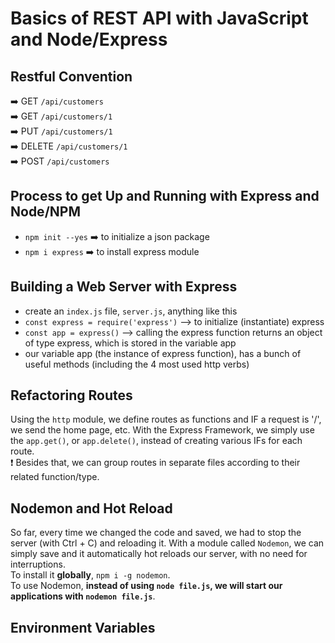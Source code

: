 # Basics of REST API with JavaScript and Node/Express

## Restful Convention

:arrow_right: GET `/api/customers` <br>
:arrow_right: GET `/api/customers/1` <br>
:arrow_right: PUT `/api/customers/1` <br>
:arrow_right: DELETE `/api/customers/1` <br>
:arrow_right: POST `/api/customers` <br>


## Process to get Up and Running with Express and Node/NPM

- `npm init --yes` :arrow_right: to initialize a json package
- `npm i express` :arrow_right: to install express module


## Building a Web Server with Express

- create an `index.js` file, `server.js`, anything like this
- `const express = require('express')` --> to initialize (instantiate) express
- `const app = express()` --> calling the express function returns an object of type express, which is stored in the variable app
- our variable app (the instance of express function), has a bunch of useful methods (including the 4 most used http verbs)


## Refactoring Routes

Using the `http` module, we define routes as functions and IF a request is '/', we send the home page, etc. With the Express Framework, we simply use the `app.get()`, or `app.delete()`, instead of creating various IFs for each route. <br>
:exclamation: Besides that, we can group routes in separate files according to their related function/type.


## Nodemon and Hot Reload

So far, every time we changed the code and saved, we had to stop the server (with Ctrl + C) and reloading it. With a module called `Nodemon`, we can simply save and it automatically hot reloads our server, with no need for interruptions. <br>
To install it **globally**, `npm i -g nodemon`. <br>
To use Nodemon, **instead of using `node file.js`, we will start our applications with `nodemon file.js`**.


## Environment Variables



